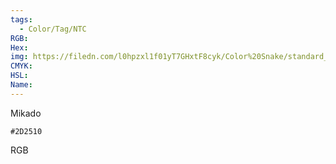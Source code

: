 ```yaml
---
tags:
  - Color/Tag/NTC
RGB:
Hex:
img: https://filedn.com/l0hpzxl1f01yT7GHxtF8cyk/Color%20Snake/standard_csv_to_svg//2D2510.svg
CMYK:
HSL:
Name:
---
```

Mikado
```palette
#2D2510
```
RGB
